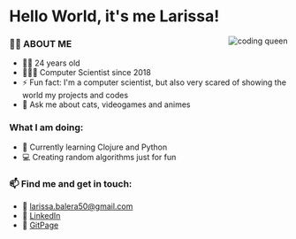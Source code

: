 # Hello World, it's me Larissa! 

<img align='right' alt='coding queen' src='https://media.giphy.com/media/TjRcLDHDgLOWiI0L1V/giphy.gif'>

### 👋🏽 ABOUT ME 

- 👶🏽 24 years old
- 👩🏽‍🎓 Computer Scientist since 2018
- ⚡ Fun fact: I'm a computer scientist, but also very scared of showing the world my projects and codes
- 💬 Ask me about cats, videogames and animes

### What I am doing:
- 🌱 Currently learning Clojure and Python
- 💻 Creating random algorithms just for fun

### 📫 Find me and get in touch:
- 📧 larissa.balera50@gmail.com
- 🔗 [LinkedIn](https://www.linkedin.com/in/larissa-balera-704032177/)
- 🔗 [GitPage](https://baleralarissa.github.io/)


<!--
**baleralarissa/baleralarissa** is a ✨ _special_ ✨ repository because its `README.md` (this file) appears on your GitHub profile.

Here are some ideas to get you started:

- 🔭 I’m currently working on ...
- 🌱 I’m currently learning ...
- 👯 I’m looking to collaborate on ...
- 🤔 I’m looking for help with ...
- 💬 Ask me about ...
- 📫 How to reach me: ...
- 😄 Pronouns: ...
- ⚡ Fun fact: ...
-->
